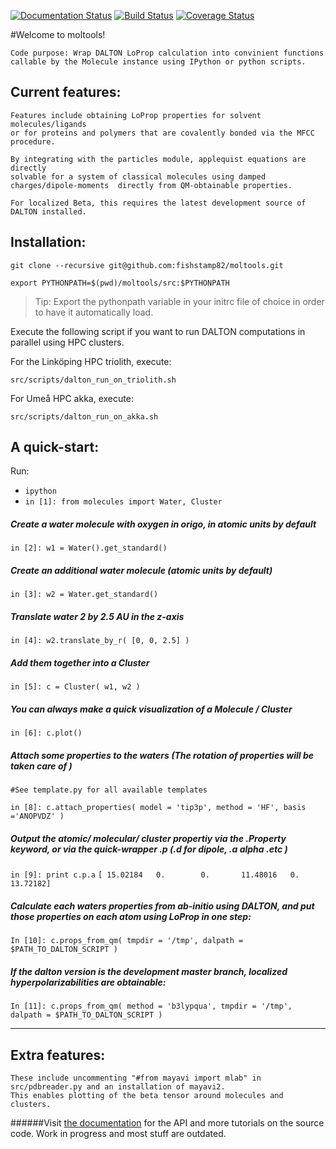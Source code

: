 [![Documentation Status](https://readthedocs.org/projects/dalton-tools/badge/?version=latest)](https://readthedocs.org/projects/dalton-tools/?badge=latest)
[![Build Status](https://travis-ci.org/fishstamp82/dalton_tools.svg?branch=master)](https://travis-ci.org/fishstamp82/dalton_tools)
[![Coverage Status](https://img.shields.io/coveralls/fishstamp82/dalton_tools.svg)](https://coveralls.io/r/fishstamp82/dalton_tools?branch=master)

#Welcome to moltools!

	Code purpose: Wrap DALTON LoProp calculation into convinient functions
	callable by the Molecule instance using IPython or python scripts.

## Current features:

	Features include obtaining LoProp properties for solvent molecules/ligands 
	or for proteins and polymers that are covalently bonded via the MFCC procedure.

	By integrating with the particles module, applequist equations are directly 
	solvable for a system of classical molecules using damped 
	charges/dipole-moments 	directly from QM-obtainable properties.

	For localized Beta, this requires the latest development source of 
	DALTON installed.

## Installation:

`git clone --recursive git@github.com:fishstamp82/moltools.git`

`export PYTHONPATH=$(pwd)/moltools/src:$PYTHONPATH`

> Tip: Export the pythonpath variable in your initrc file of choice in order to have it automatically load.


Execute the following script if you want to run DALTON computations in parallel using HPC clusters.

For the Linköping HPC triolith, execute:

`src/scripts/dalton_run_on_triolith.sh`

For Umeå HPC akka, execute:

`src/scripts/dalton_run_on_akka.sh`


## A quick-start:

Run:

* `ipython`
* `in [1]: from molecules import Water, Cluster`

##### Create a water molecule with oxygen in origo, in atomic units by default
`in [2]: w1 = Water().get_standard()`

##### Create an additional water molecule (atomic units by default)
`in [3]: w2 = Water.get_standard()`

##### Translate water 2 by 2.5 AU in the z-axis
`in [4]: w2.translate_by_r( [0, 0, 2.5] )`

##### Add them together into a Cluster
`in [5]: c = Cluster( w1, w2 )`

##### You can always make a quick visualization of a Molecule / Cluster
`in [6]: c.plot()`

##### Attach some properties to the waters (The rotation of properties will be taken care of )

`#See template.py for all available templates`

`in [8]: c.attach_properties( model = 'tip3p', method = 'HF', basis ='ANOPVDZ' )`

##### Output the atomic/ molecular/ cluster propertiy via the .Property keyword, or via the quick-wrapper .p (.d for dipole, .a alpha .etc )

`in [9]: print c.p.a`
`[ 15.02184   0.        0.       11.48016   0.       13.72182]`

##### Calculate each waters properties from ab-initio using DALTON, and put those properties on each atom using LoProp in one step:

`In [10]: c.props_from_qm( tmpdir = '/tmp', dalpath = $PATH_TO_DALTON_SCRIPT )`

##### If the dalton version is the development master branch, localized hyperpolarizabilities are obtainable:

`In [11]: c.props_from_qm( method = 'b3lypqua', tmpdir = '/tmp', dalpath = $PATH_TO_DALTON_SCRIPT )`

******


## Extra features:

	These include uncommenting "#from mayavi import mlab" in 
	src/pdbreader.py and an installation of mayavi2.
	This enables plotting of the beta tensor around molecules and clusters.


######Visit [the documentation](http://moltools.readthedocs.org/en/latest) for the API and more tutorials on the source code. Work in progress and most stuff are outdated.


